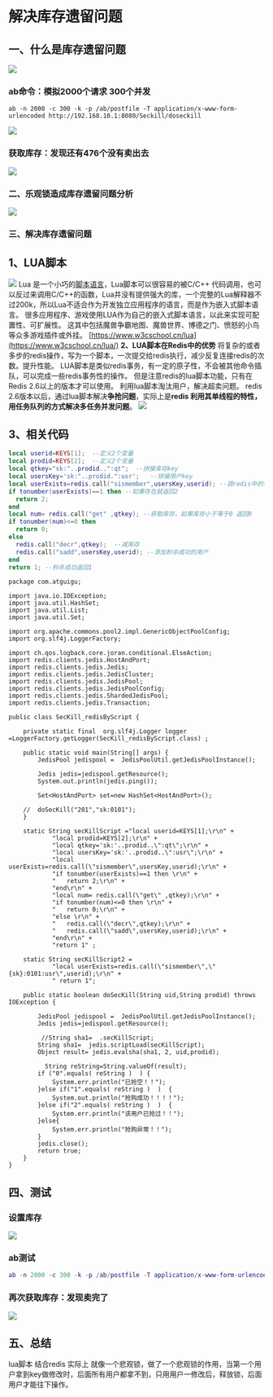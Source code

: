 # 解决库存遗留问题

## 一、什么是库存遗留问题
![](https://raw.gitmirror.com/KwFruit/basic-picture-service/note-v1.0.0//img/202308262224714.png)
### ab命令：模拟2000个请求 300个并发
```shell
ab -n 2000 -c 300 -k -p /ab/postfile -T application/x-www-form-urlencoded http://192.168.10.1:8080/Seckill/doseckill
```
![](https://raw.gitmirror.com/KwFruit/basic-picture-service/note-v1.0.0//img/202308262224665.png)
### 获取库存：发现还有476个没有卖出去
![](https://raw.gitmirror.com/KwFruit/basic-picture-service/note-v1.0.0//img/202308262224048.png)
### 二、乐观锁造成库存遗留问题分析
![](https://raw.gitmirror.com/KwFruit/basic-picture-service/note-v1.0.0//img/202308262228037.png)

### 三、**解决库存遗留问题**

## 1、LUA脚本
![](https://raw.gitmirror.com/KwFruit/basic-picture-service/note-v1.0.0//img/202308262229512.png)
Lua 是一个小巧的[脚本语言](http://baike.baidu.com/item/%E8%84%9A%E6%9C%AC%E8%AF%AD%E8%A8%80)，Lua脚本可以很容易的被C/C++ 代码调用，也可以反过来调用C/C++的函数，Lua并没有提供强大的库，一个完整的Lua解释器不过200k，所以Lua不适合作为开发独立应用程序的语言，而是作为嵌入式脚本语言。
很多应用程序、游戏使用LUA作为自己的嵌入式脚本语言，以此来实现可配置性、可扩展性。
这其中包括魔兽争霸地图、魔兽世界、博德之门、愤怒的小鸟等众多游戏插件或外挂。
[https://www.w3cschool.cn/lua](https://www.w3cschool.cn/lua/)
**2、LUA脚本在Redis中的优势**
将复杂的或者多步的redis操作，写为一个脚本，一次提交给redis执行，减少反复连接redis的次数。提升性能。
LUA脚本是类似redis事务，有一定的原子性，不会被其他命令插队，可以完成一些redis事务性的操作。
但是注意redis的lua脚本功能，只有在Redis 2.6以上的版本才可以使用。
利用lua脚本淘汰用户，解决超卖问题。
redis 2.6版本以后，通过lua脚本解决**争抢问题**，实际上是**redis 利用其单线程的特性，用任务队列的方式解决多任务并发问题**。
![](https://raw.gitmirror.com/KwFruit/basic-picture-service/note-v1.0.0//img/202308262230740.png)

## 3、相关代码
```lua
local userid=KEYS[1];  --定义2个变量
local prodid=KEYS[2];  --定义2个变量
local qtkey="sk:"..prodid..":qt";  --拼接库存key
local usersKey='sk:"..prodid.":usr';   --拼接用户key
local userExists=redis.call("sismember",usersKey,userid); --调redis中的命令判断库存是否存在
if tonumber(userExists)==1 then --如果存在就返回2 
  return 2;
end
local num= redis.call("get" ,qtkey); --获取库存，如果库存小于等于0 返回0
if tonumber(num)<=0 then 
  return 0; 
else 
  redis.call("decr",qtkey);  --减库存
  redis.call("sadd",usersKey,userid); --添加秒杀成功的用户
end
return 1; --秒杀成功返回1
```
```shell
package com.atguigu;

import java.io.IOException;
import java.util.HashSet;
import java.util.List;
import java.util.Set;

import org.apache.commons.pool2.impl.GenericObjectPoolConfig;
import org.slf4j.LoggerFactory;

import ch.qos.logback.core.joran.conditional.ElseAction;
import redis.clients.jedis.HostAndPort;
import redis.clients.jedis.Jedis;
import redis.clients.jedis.JedisCluster;
import redis.clients.jedis.JedisPool;
import redis.clients.jedis.JedisPoolConfig;
import redis.clients.jedis.ShardedJedisPool;
import redis.clients.jedis.Transaction;

public class SecKill_redisByScript {
	
	private static final  org.slf4j.Logger logger =LoggerFactory.getLogger(SecKill_redisByScript.class) ;

	public static void main(String[] args) {
		JedisPool jedispool =  JedisPoolUtil.getJedisPoolInstance();
 
		Jedis jedis=jedispool.getResource();
		System.out.println(jedis.ping());
		
		Set<HostAndPort> set=new HashSet<HostAndPort>();

	//	doSecKill("201","sk:0101");
	}
	
	static String secKillScript ="local userid=KEYS[1];\r\n" + 
			"local prodid=KEYS[2];\r\n" + 
			"local qtkey='sk:'..prodid..\":qt\";\r\n" + 
			"local usersKey='sk:'..prodid..\":usr\";\r\n" + 
			"local userExists=redis.call(\"sismember\",usersKey,userid);\r\n" + 
			"if tonumber(userExists)==1 then \r\n" + 
			"   return 2;\r\n" + 
			"end\r\n" + 
			"local num= redis.call(\"get\" ,qtkey);\r\n" + 
			"if tonumber(num)<=0 then \r\n" + 
			"   return 0;\r\n" + 
			"else \r\n" + 
			"   redis.call(\"decr\",qtkey);\r\n" + 
			"   redis.call(\"sadd\",usersKey,userid);\r\n" + 
			"end\r\n" + 
			"return 1" ;
			 
	static String secKillScript2 = 
			"local userExists=redis.call(\"sismember\",\"{sk}:0101:usr\",userid);\r\n" +
			" return 1";

	public static boolean doSecKill(String uid,String prodid) throws IOException {

		JedisPool jedispool =  JedisPoolUtil.getJedisPoolInstance();
		Jedis jedis=jedispool.getResource();

		 //String sha1=  .secKillScript;
		String sha1=  jedis.scriptLoad(secKillScript);
		Object result= jedis.evalsha(sha1, 2, uid,prodid);

		  String reString=String.valueOf(result);
		if ("0".equals( reString )  ) {
			System.err.println("已抢空！！");
		}else if("1".equals( reString )  )  {
			System.out.println("抢购成功！！！！");
		}else if("2".equals( reString )  )  {
			System.err.println("该用户已抢过！！");
		}else{
			System.err.println("抢购异常！！");
		}
		jedis.close();
		return true;
	}
}

```
## 四、**测试**
### 设置库存
![](https://raw.gitmirror.com/KwFruit/basic-picture-service/note-v1.0.0//img/202308262231765.png)
### ab测试
```lua
ab -n 2000 -c 300 -k -p /ab/postfile -T application/x-www-form-urlencoded http://192.168.10.1:8080/Seckill/doseckill
```
### 再次获取库存：发现卖完了

![](https://raw.gitmirror.com/KwFruit/basic-picture-service/note-v1.0.0//img/202308262232784.png)

## 五、**总结**
lua脚本 结合redis 实际上 就像一个悲观锁，做了一个悲观锁的作用，当第一个用户拿到key做修改时，后面所有用户都拿不到，只用用户一修改后，释放锁，后面用户才能往下操作。
